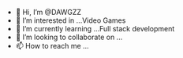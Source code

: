 - 👋 Hi, I’m @DAWGZZ
- 👀 I’m interested in ...Video Games
- 🌱 I’m currently learning ...Full stack development 
- 💞️ I’m looking to collaborate on ...
- 📫 How to reach me ...

<!---
DAWGZZ/DAWGZZ is a ✨ special ✨ repository because its `README.md` (this file) appears on your GitHub profile.
You can click the Preview link to take a look at your changes.
--->
